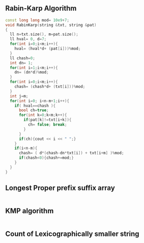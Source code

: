 ## Rabin-Karp Algorithm
```cpp
const long long mod= 10e9+7;
void RabinKarp(string &txt, string &pat)
{
  ll n=txt.size(), m=pat.size();
  ll hval= 0, d=7;
  for(int i=0;i<m;i++){
    hval= (hval*d+ (pat[i]))%mod;
  }
  ll chash=0;
  int dn= 1;
  for(int i=1;i<m;i++){
    dn= (dn*d)%mod;
  }
  for(int i=0;i<m;i++){
    chash= (chash*d+ (txt[i]))%mod;
  }
  int j=m;
  for(int i=0; i<n-m+1;i++){
    if( hval==chash ){
      bool ch=true;
      for(int k=0;k<m;k++){
        if(pat[k]!=txt[i+k]){
          ch= false; break; 
        }
      }
      if(ch){cout << i << " ";}
    }
    if(i<n-m){
      chash= ( d*(chash-dn*txt[i]) + txt[i+m] )%mod;
      if(chash<0){chash+=mod;}
    }
  }
}
```
## Longest Proper prefix suffix array
```cpp
```
## KMP algorithm
```cpp
```
## Count of Lexicographically smaller string
```cpp
```